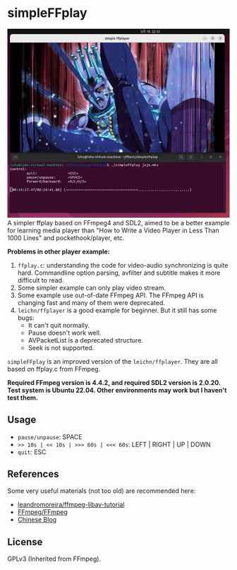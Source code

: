 # simpleFFplay

![play](./play.png)
A simpler ffplay based on FFmpeg4 and SDL2, aimed to be a better example for learning media player than "How to Write a Video Player in Less Than 1000 Lines" and pockethook/player, etc. 

**Problems in other player example:**
1. `ffplay.c`: understanding the code for video-audio synchronizing is quite hard. Commandline option parsing, avfilter and subtitle makes it more difficult to read.
2. Some simpler example can only play video stream.
3. Some example use out-of-date FFmpeg API. The FFmpeg API is changing fast and many of them were deprecated.
4. `leichn/ffplayer` is a good example for beginner. But it still has some bugs:
	- It can't quit normally.
	- Pause doesn't work well.
	- AVPacketList is a deprecated structure.
	- Seek is not supported.

`simpleFFplay` is an improved version of the `leichn/ffplayer`. They are all based on ffplay.c from FFmpeg.

**Required FFmpeg version is 4.4.2, and required SDL2 version is 2.0.20. Test system is Ubuntu 22.04. Other environments may work but I haven't test them.**

## Usage

- `pause/unpause`: SPACE
- `>> 10s | << 10s | >>> 60s | <<< 60s`: LEFT | RIGHT | UP | DOWN
- `quit`: ESC

## References
Some very useful materials (not too old) are recommended here:
- [leandromoreira/ffmpeg-libav-tutorial](https://github.com/leandromoreira/ffmpeg-libav-tutorial)
- [FFmpeg/FFmpeg](https://github.com/FFmpeg/FFmpeg)
- [Chinese Blog](https://www.cnblogs.com/leisure_chn/p/10301215.html)

## License
GPLv3 (Inherited from FFmpeg).